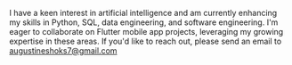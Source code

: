 I have a keen interest in artificial intelligence and am currently enhancing my skills in Python, SQL, data engineering, and software engineering.
I'm eager to collaborate on Flutter mobile app projects, leveraging my growing expertise in these areas.
If you'd like to reach out, please send an email to augustineshoks7@gmail.com

<!---
codewithsyre/codewithsyre is a ✨ special ✨ repository because its `README.md` (this file) appears on your GitHub profile.
You can click the Preview link to take a look at your changes.
--->

